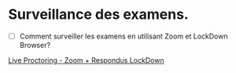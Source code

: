 # Surveillance des examens.


- [ ] Comment surveiller les examens en utilisant Zoom et LockDown Browser?

[Live Proctoring - Zoom + Respondus LockDown](https://oel.umflint.edu/helpdesk/viewer.php?f=Assignments-and-Tests/respondus-zoom.html#:~:text=Click%20the%20menu%20button%20next,enter%20zoom.umich.us.)
